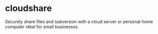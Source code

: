 # cloudshare
Securely share files and subversion with a cloud server or personal home computer ideal for small businesses.
